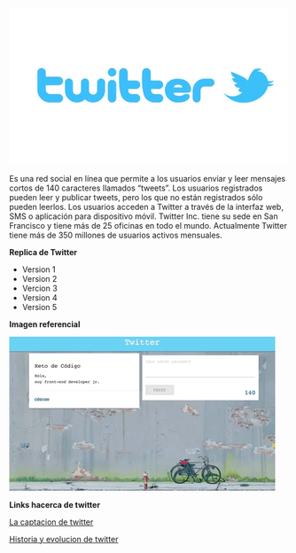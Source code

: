 ![GitHub Logo](/assets/images/twitter.jpg)

<p>Es una red social en línea que permite a los usuarios enviar y leer mensajes cortos de 140 caracteres llamados “tweets”. Los usuarios registrados pueden leer y publicar tweets, pero los que no están registrados sólo pueden leerlos. Los usuarios acceden a Twitter a través de la interfaz web, SMS o aplicación para dispositivo móvil. Twitter Inc. tiene su sede en San Francisco y tiene más de 25 oficinas en todo el mundo. Actualmente Twitter tiene más de 350 millones de usuarios activos mensuales.</p>

<p><strong>Replica de Twitter</strong></p>
<ul>
<li>Version 1</li>
<li>Version 2</li>
<li>Vercion 3</li>
<li>Version 4</li>
<li>Version 5</li>
</ul>

**Imagen referencial**

![](/assets/images/twiter1.webp)

**Links hacerca de twitter**

[La captacion de twitter](https://www.youtube.com/watch?v=zRPn_v05InI)

[Historia y evolucion de twitter](https://www.youtube.com/watch?v=meXkaG6w1nI)
